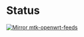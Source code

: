 # Status
  [![Mirror mtk-openwrt-feeds](https://github.com/bpi-r4-unofficial-group/CI-CD/actions/workflows/mtk-openwrt-feeds-mirror.yml/badge.svg)](https://github.com/bpi-r4-unofficial-group/CI-CD/actions/workflows/mtk-openwrt-feeds-mirror.yml)
